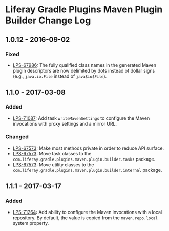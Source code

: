 # Liferay Gradle Plugins Maven Plugin Builder Change Log

## 1.0.12 - 2016-09-02

### Fixed
- [LPS-67986]: The fully qualified class names in the generated Maven plugin
descriptors are now delimited by dots instead of dollar signs (e.g.,
`java.io.File` instead of `java$io$File`).

## 1.1.0 - 2017-03-08

### Added
- [LPS-71087]: Add task `writeMavenSettings` to configure the Maven invocations
with proxy settings and a mirror URL.

### Changed
- [LPS-67573]: Make most methods private in order to reduce API surface.
- [LPS-67573]: Move task classes to the
`com.liferay.gradle.plugins.maven.plugin.builder.tasks` package.
- [LPS-67573]: Move utility classes to the
`com.liferay.gradle.plugins.maven.plugin.builder.internal` package.

## 1.1.1 - 2017-03-17

### Added
- [LPS-71264]: Add ability to configure the Maven invocations with a local
repository. By default, the value is copied from the `maven.repo.local` system
property.

[LPS-67573]: https://issues.liferay.com/browse/LPS-67573
[LPS-67986]: https://issues.liferay.com/browse/LPS-67986
[LPS-71087]: https://issues.liferay.com/browse/LPS-71087
[LPS-71264]: https://issues.liferay.com/browse/LPS-71264